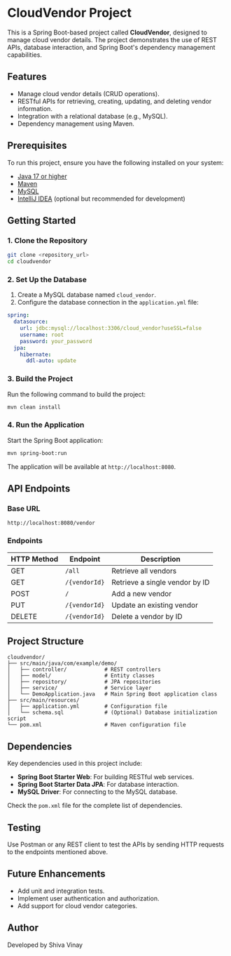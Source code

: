 # CloudVendor Project

This is a Spring Boot-based project called **CloudVendor**, designed to manage cloud vendor details. The project demonstrates the use of REST APIs, database interaction, and Spring Boot's dependency management capabilities.

## Features
- Manage cloud vendor details (CRUD operations).
- RESTful APIs for retrieving, creating, updating, and deleting vendor information.
- Integration with a relational database (e.g., MySQL).
- Dependency management using Maven.

## Prerequisites
To run this project, ensure you have the following installed on your system:

- [Java 17 or higher](https://www.oracle.com/java/technologies/javase-downloads.html)
- [Maven](https://maven.apache.org/install.html)
- [MySQL](https://dev.mysql.com/downloads/)
- [IntelliJ IDEA](https://www.jetbrains.com/idea/download/) (optional but recommended for development)

## Getting Started
### 1. Clone the Repository
```bash
git clone <repository_url>
cd cloudvendor
```

### 2. Set Up the Database
1. Create a MySQL database named `cloud_vendor`.
2. Configure the database connection in the `application.yml` file:

```yaml
spring:
  datasource:
    url: jdbc:mysql://localhost:3306/cloud_vendor?useSSL=false
    username: root
    password: your_password
  jpa:
    hibernate:
      ddl-auto: update
```

### 3. Build the Project
Run the following command to build the project:
```bash
mvn clean install
```

### 4. Run the Application
Start the Spring Boot application:
```bash
mvn spring-boot:run
```

The application will be available at `http://localhost:8080`.

## API Endpoints
### Base URL
`http://localhost:8080/vendor`

### Endpoints
| HTTP Method | Endpoint         | Description                       |
|-------------|------------------|-----------------------------------|
| GET         | `/all`           | Retrieve all vendors             |
| GET         | `/{vendorId}`    | Retrieve a single vendor by ID   |
| POST        | `/`              | Add a new vendor                 |
| PUT         | `/{vendorId}`    | Update an existing vendor        |
| DELETE      | `/{vendorId}`    | Delete a vendor by ID            |

## Project Structure
```
cloudvendor/
├── src/main/java/com/example/demo/
│   ├── controller/            # REST controllers
│   ├── model/                 # Entity classes
│   ├── repository/            # JPA repositories
│   ├── service/               # Service layer
│   └── DemoApplication.java   # Main Spring Boot application class
├── src/main/resources/
│   ├── application.yml        # Configuration file
│   └── schema.sql             # (Optional) Database initialization script
└── pom.xml                    # Maven configuration file
```

## Dependencies
Key dependencies used in this project include:
- **Spring Boot Starter Web**: For building RESTful web services.
- **Spring Boot Starter Data JPA**: For database interaction.
- **MySQL Driver**: For connecting to the MySQL database.

Check the `pom.xml` file for the complete list of dependencies.

## Testing
Use Postman or any REST client to test the APIs by sending HTTP requests to the endpoints mentioned above.

## Future Enhancements
- Add unit and integration tests.
- Implement user authentication and authorization.
- Add support for cloud vendor categories.

## Author
Developed by Shiva Vinay


